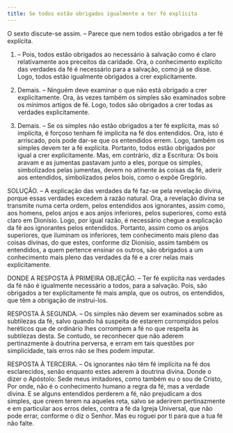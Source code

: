 ```yaml
---
title: Se todos estão obrigados igualmente a ter fé explícita
---
```


O sexto discute-se assim. – Parece que nem todos estão obrigados a ter fé explícita.  

1. – Pois, todos estão obrigados ao necessário à salvação como é claro relativamente aos preceitos da caridade. Ora, o conhecimento explícito das verdades da fé é necessário para a salvação, como já se disse. Logo, todos estão igualmente obrigados a crer explicitamente.  

2. Demais. – Ninguém deve examinar o que não está obrigado a crer explicitamente. Ora, às vezes também os simples são examinados sobre os mínimos artigos de fé. Logo, todos são obrigados a crer todas as verdades explicitamente.  

3. Demais. – Se os simples não estão obrigados a ter fé explícita, mas só implícita, é forçoso tenham fé implícita na fé dos entendidos. Ora, isto é arriscado, pois pode dar-se que os entendidos errem. Logo, também os simples devem ter a fé explícita. Portanto, todos estão obrigados por igual a crer explicitamente.  Mas, em contrário, diz a Escritura: Os bois aravam e as jumentas pastavam junto a eles, porque os simples, simbolizados pelas jumentas, devem no atinente às coisas da fé, aderir aos entendidos, simbolizados pelos bois, como o expõe Gregório.  

SOLUÇÃO. – A explicação das verdades da fé faz-se pela revelação divina, porque essas verdades excedem à razão natural. Ora, a revelação divina se transmite numa certa ordem, pelos entendidos aos ignorantes, assim como, aos homens, pelos anjos e aos anjos inferiores, pelos superiores, como está claro em Dionísio. Logo, por igual razão, é necessário chegue a explicação da fé aos ignorantes pelos entendidos. Portanto, assim como os anjos superiores, que iluminam os inferiores, tem conhecimento mais pleno das coisas divinas, do que estes, conforme diz Dionísio, assim também os entendidos, a quem pertence ensinar os outros, são obrigados a um conhecimento mais pleno das verdades da fé e a crer nelas mais explicitamente.  

DONDE A RESPOSTA À PRIMEIRA OBJEÇÃO. – Ter fé explícita nas verdades da fé não é igualmente necessário a todos, para a salvação. Pois, são obrigados a ter explicitamente fé mais ampla, que os outros, os entendidos, que têm a obrigação de instrui-los.  

RESPOSTA À SEGUNDA. – Os simples não devem ser examinados sobre as subtilezas da fé, salvo quando há suspeita de estarem corrompidos pelos heréticos que de ordinário lhes corrompem a fé no que respeita às subtilezas desta. Se contudo, se reconhecer que não aderem pertinazmente à doutrina perversa, e erram em tais questões por simplicidade, tais erros não se lhes podem imputar.  

RESPOSTA À TERCEIRA. – Os ignorantes não têm fé implícita na fé dos esclarecidos, senão enquanto estes aderem à doutrina divina. Donde o dizer o Apóstolo: Sede meus imitadores, como também eu o sou de Cristo, Por onde, não é o conhecimento humano a regra da fé, mas a verdade divina. E se alguns entendidos perderem a fé, não prejudicam a dos simples, que creem terem na aqueles reta, salvo se aderirem pertinazmente e em particular aos erros deles, contra a fé da Igreja Universal, que não pode errar, conforme o diz o Senhor. Mas eu roguei por ti para que a tua fé não falte.